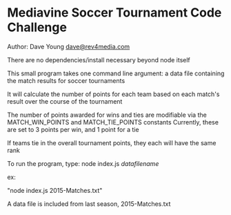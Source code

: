 # Mediavine Soccer Tournament Code Challenge
Author: Dave Young  dave@rev4media.com

There are no dependencies/install necessary beyond node itself

This small program takes one command line argument: a data file containing the match results for soccer tournaments

It will calculate the number of points for each team based on each match's result over the course of the tournament

The number of points awarded for wins and ties are modifiable via the MATCH_WIN_POINTS and MATCH_TIE_POINTS constants
Currently, these are set to 3 points per win, and 1 point for a tie

If teams tie in the overall tournament points, they each will have the same rank

To run the program, type:
node index.js *datafilename*

ex: 

"node index.js 2015-Matches.txt"


A data file is included from last season, 2015-Matches.txt